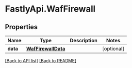 # FastlyApi.WafFirewall

## Properties

Name | Type | Description | Notes
------------ | ------------- | ------------- | -------------
**data** | [**WafFirewallData**](WafFirewallData.md) |  | [optional] 



[[Back to API list]](../../README.md#endpoints) [[Back to README]](../../README.md)
